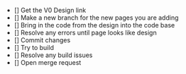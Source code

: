 - [] Get the V0 Design link
- [] Make a new branch for the new pages you are adding
- [] Bring in the code from the design into the code base
- [] Resolve any errors until page looks like design
- [] Commit changes
- [] Try to build
- [] Resolve any build issues
- [] Open merge request
